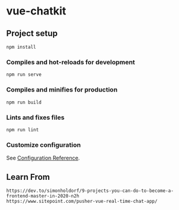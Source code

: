 # vue-chatkit

## Project setup
```
npm install
```

### Compiles and hot-reloads for development
```
npm run serve
```

### Compiles and minifies for production
```
npm run build
```

### Lints and fixes files
```
npm run lint
```

### Customize configuration
See [Configuration Reference](https://cli.vuejs.org/config/).


## Learn From
```
https://dev.to/simonholdorf/9-projects-you-can-do-to-become-a-frontend-master-in-2020-n2h
https://www.sitepoint.com/pusher-vue-real-time-chat-app/
```